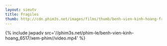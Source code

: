 ```yaml
---
layout: sieutv
title: Fragiles
thumb: http://cdn.phim3s.net/images/films/thumb/benh-vien-kinh-hoang-fragiles-2005.jpg
---
```

{% include jwpadv src='//phim3s.net/phim-le/benh-vien-kinh-hoang_6517/xem-phim//video.mp4' %}